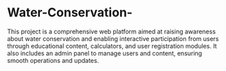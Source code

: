 # Water-Conservation-
This project is a comprehensive web platform aimed at raising awareness about water conservation and enabling interactive participation from users through educational content, calculators, and user registration modules. It also includes an admin panel to manage users and content, ensuring smooth operations and updates.
